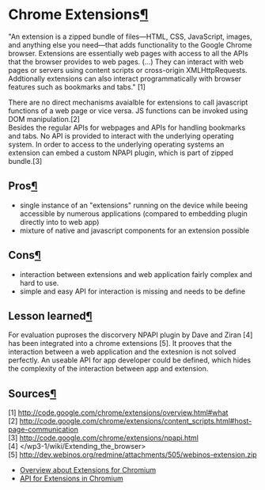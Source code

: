 Chrome Extensions[¶](#Chrome-Extensions)
========================================

"An extension is a zipped bundle of files—HTML, CSS, JavaScript, images,
and anything else you need—that adds functionality to the Google Chrome
browser. Extensions are essentially web pages with access to all the
APIs that the browser provides to web pages. (...) They can interact
with web pages or servers using content scripts or cross-origin
XMLHttpRequests. Addtionally extensions can also interact
programmatically with browser features such as bookmarks and tabs." [1]

There are no direct mechanisms avaialble for extensions to call
javascript functions of a web page or vice versa. JS functions can be
invoked using DOM manipulation.[2]\
Besides the regular APIs for webpages and APIs for handling bookmarks
and tabs. No API is provided to interact with the underlying operating
system. In order to access to the underlying operating systems an
extension can embed a custom NPAPI plugin, which is part of zipped
bundle.[3]

Pros[¶](#Pros)
--------------

-   single instance of an "extensions" running on the device while
    beeing accessible by numerous applications (compared to embedding
    plugin directly into to web app)
-   mixture of native and javascript components for an extension
    possible

Cons[¶](#Cons)
--------------

-   interaction between extensions and web application fairly complex
    and hard to use.
-   simple and easy API for interaction is missing and needs to be
    define

Lesson learned[¶](#Lesson-learned)
----------------------------------

For evaluation puproses the discorvery NPAPI plugin by Dave and Ziran
[4] has been integrated into a chrome extensions [5]. It prooves that
the interaction between a web application and the extesnion is not
solved perfectly. An useable API for app developer could be defined,
which hides the complexity of the interaction between app and extension.

Sources[¶](#Sources)
--------------------

[1] <http://code.google.com/chrome/extensions/overview.html#what>\
[2]
<http://code.google.com/chrome/extensions/content_scripts.html#host-page-communication>\
[3] <http://code.google.com/chrome/extensions/npapi.html>\
[4]
</wp3-1/wiki/Extending_the_browser>\
[5]
<http://dev.webinos.org/redmine/attachments/505/webinos-extension.zip>

-   [Overview about Extensions for
    Chromium](http://code.google.com/chrome/extensions/overview.html)
-   [API for Extensions in
    Chromium](http://code.google.com/chrome/extensions/api_index.html)

